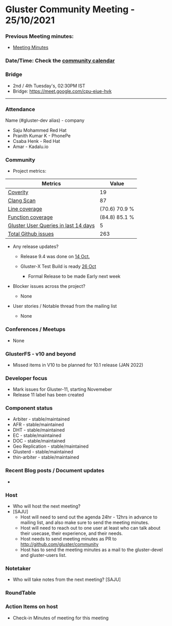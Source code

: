 # Gluster Community Meeting -  25/10/2021


### Previous Meeting minutes:

- [Meeting Minutes](https://github.com/gluster/community/tree/master/meetings)

### Date/Time: Check the [community calendar](https://calendar.google.com/event?action=TEMPLATE&tmeid=MDQ0YmRydTllMXYzdWFoMmpsbjdqNXJlYmNfMjAyMDEwMjdUMDkwMDAwWiBzYWptb2hhbUByZWRoYXQuY29t&tmsrc=sajmoham%40redhat.com&scp=ALL)

### Bridge
  - 2nd / 4th Tuesday's, 02:30PM IST
  - Bridge: https://meet.google.com/cpu-eiue-hvk


-------

### Attendance
Name (#gluster-dev alias) - company
* Saju Mohammed  Red Hat
* Pranith Kumar K - PhonePe
* Csaba Henk - Red Hat
* Amar - Kadalu.io



### Community

* Project metrics:

|    Metrics                |   Value  |
| ------------------------- | -------- |
|[Coverity](https://scan.coverity.com/projects/gluster-glusterfs)  | 19  |
|[Clang Scan](https://build.gluster.org/job/clang-scan/lastBuild/) |   87  |
|[Line coverage](https://build.gluster.org/job/line-coverage/lastCompletedBuild/Line_20Coverage_20Report/)|     (70.6) 70.9 % |
|[Function coverage](https://build.gluster.org/job/line-coverage/lastCompletedBuild/Line_20Coverage_20Report/)|     (84.8) 85.1 % |
|[Gluster User Queries in last 14 days](https://lists.gluster.org/pipermail/gluster-users/2021-October/thread.html)        |     5     |
|[Total Github issues](https://github.com/gluster/glusterfs/issues)       |  263     |


* Any release updates?
    * Release 9.4 was done on [14 Oct.](https://lists.gluster.org/pipermail/gluster-users/2021-October/039615.html)
        
    * Gluster-X Test Build is ready [26 Oct ](https://lists.gluster.org/pipermail/gluster-devel/2021-October/057399.html)
        * Formal Release to be made Early next week

* Blocker issues across the project?
    * None

* User stories / Notable thread from the mailing list
    * None


### Conferences / Meetups
* None


### GlusterFS - v10 and beyond
*   Missed items in V10 to be planned for 10.1 release (JAN 2022)


### Developer focus
* Mark issues for Gluster-11, starting Novemeber
* Release 11 label has been created


### Component status
* Arbiter - stable/maintained
* AFR - stable/maintained
* DHT - stable/maintained
* EC - stable/maintained
* DOC - stable/maintained
* Geo Replication - stable/maintained
* Glusterd - stable/maintained
* thin-arbiter - stable/maintained



### Recent Blog posts / Document updates
* 


### Host

* Who will host the next meeting? 
* [SAJU]
  - Host will need to send out the agenda 24hr - 12hrs in advance to mailing list, and also make sure to send the meeting minutes.
  - Host will need to reach out to one user at least who can talk about their usecase, their experience, and their needs.
  - Host needs to send meeting minutes as PR to http://github.com/gluster/community
  - Host has to send the meeting minutes as a mail to the gluster-devel and gluster-users list.


### Notetaker

* Who will take notes from the next meeting? 
[SAJU]


### RoundTable



### Action Items on host
* Check-in Minutes of meeting for this meeting
